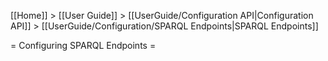 [[Home]] > [[User Guide]] > [[UserGuide/Configuration API|Configuration API]] > [[UserGuide/Configuration/SPARQL Endpoints|SPARQL Endpoints]]

= Configuring SPARQL Endpoints =